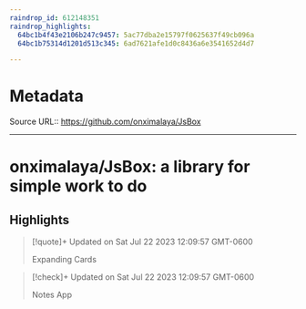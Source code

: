 ```yaml
---
raindrop_id: 612148351
raindrop_highlights:
  64bc1b4f43e2106b247c9457: 5ac77dba2e15797f0625637f49cb096a
  64bc1b75314d1201d513c345: 6ad7621afe1d0c8436a6e3541652d4d7

---
```


# Metadata
Source URL:: https://github.com/onximalaya/JsBox


---
# onximalaya/JsBox: a library for simple work to do



## Highlights

> [!quote]+ Updated on Sat Jul 22 2023 12:09:57 GMT-0600
>
> Expanding Cards

> [!check]+ Updated on Sat Jul 22 2023 12:09:57 GMT-0600
>
> Notes App
